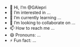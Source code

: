 - 👋 Hi, I’m @GAlepri
- 👀 I’m interested in ...
- 🌱 I’m currently learning ...
- 💞️ I’m looking to collaborate on ...
- 📫 How to reach me ...
- 😄 Pronouns: ...
- ⚡ Fun fact: ...

<!---
GAlepri/GAlepri is a ✨ special ✨ repository because its `README.md` (this file) appears on your GitHub profile.
You can click the Preview link to take a look at your changes.
--->
